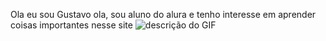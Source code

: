 Ola eu sou Gustavo
ola, sou aluno do alura e tenho interesse em aprender coisas importantes nesse site
![descrição do GIF](https://media1.tenor.com/m/lPcexeCDyZ8AAAAd/gentleman-giga-chad.gif)
